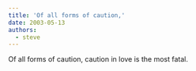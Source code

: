 ```yaml
---
title: 'Of all forms of caution,'
date: 2003-05-13
authors:
  - steve
---
```


Of all forms of caution, caution in love is the most fatal.
